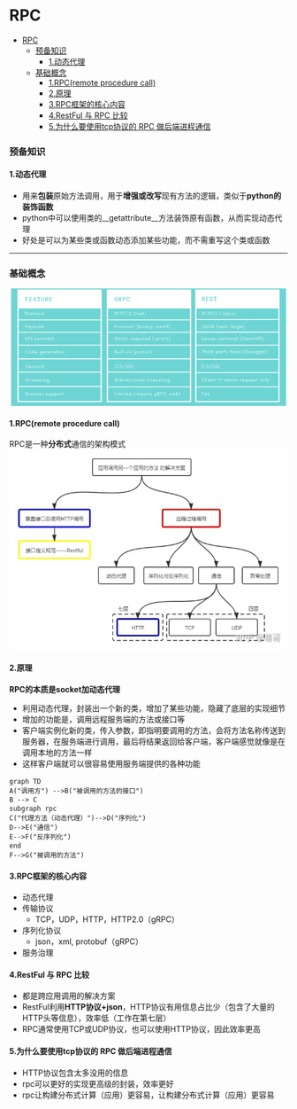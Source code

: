 # RPC

<!-- @import "[TOC]" {cmd="toc" depthFrom=1 depthTo=6 orderedList=false} -->
<!-- code_chunk_output -->

- [RPC](#rpc)
    - [预备知识](#预备知识)
      - [1.动态代理](#1动态代理)
    - [基础概念](#基础概念)
      - [1.RPC(remote procedure call)](#1rpcremote-procedure-call)
      - [2.原理](#2原理)
      - [3.RPC框架的核心内容](#3rpc框架的核心内容)
      - [4.RestFul 与 RPC 比较](#4restful-与-rpc-比较)
      - [5.为什么要使用tcp协议的 RPC 做后端进程通信](#5为什么要使用tcp协议的-rpc-做后端进程通信)

<!-- /code_chunk_output -->

### 预备知识

#### 1.动态代理
* 用来**包装**原始方法调用，用于**增强或改写**现有方法的逻辑，类似于**python的装饰函数**
* python中可以使用类的__getattribute__方法装饰原有函数，从而实现动态代理
* 好处是可以为某些类或函数动态添加某些功能，而不需重写这个类或函数

***

### 基础概念
![](./imgs/rpc_01.png)

#### 1.RPC(remote procedure call)
RPC是一种**分布式**通信的架构模式
![](./imgs/rpc_01.jpeg)

#### 2.原理
**RPC的本质是socket加动态代理**
* 利用动态代理，封装出一个新的类，增加了某些功能，隐藏了底层的实现细节
* 增加的功能是，调用远程服务端的方法或接口等
* 客户端实例化新的类，传入参数，即指明要调用的方法，会将方法名称传送到服务器，在服务端进行调用，最后将结果返回给客户端，客户端感觉就像是在调用本地的方法一样
* 这样客户端就可以很容易使用服务端提供的各种功能

```mermaid
graph TD
A("调用方") -->B("被调用的方法的接口")
B --> C
subgraph rpc
C("代理方法（动态代理）")-->D("序列化")
D-->E("通信")
E-->F("反序列化")
end
F-->G("被调用的方法")
```

#### 3.RPC框架的核心内容
* 动态代理
* 传输协议
  * TCP，UDP，HTTP，HTTP2.0（gRPC）
* 序列化协议
  * json，xml, protobuf（gRPC）
* 服务治理

#### 4.RestFul 与 RPC 比较
* 都是跨应用调用的解决方案
* RestFul利用**HTTP协议+json**，HTTP协议有用信息占比少（包含了大量的HTTP头等信息），效率低（工作在第七层）
* RPC通常使用TCP或UDP协议，也可以使用HTTP协议，因此效率更高

#### 5.为什么要使用tcp协议的 RPC 做后端进程通信
* HTTP协议包含太多没用的信息
* rpc可以更好的实现更高级的封装，效率更好
* rpc让构建分布式计算（应用）更容易，让构建分布式计算（应用）更容易
